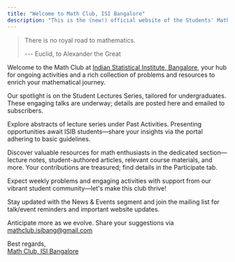 ```yaml
---
title: "Welcome to Math Club, ISI Bangalore"
description: "This is the (new!) official website of the Students' Math Club at Indian Statistical Institute, Bangalore."
---
```


> There is no royal road to mathematics.
>
> --- Euclid, to Alexander the Great

Welcome to the Math Club at [Indian Statistical Institute, Bangalore](https://www.isibang.ac.in/~statmath/), your hub for ongoing activities and a rich collection of problems and resources to enrich your mathematical journey.

Our spotlight is on the Student Lectures Series, tailored for undergraduates. These engaging talks are underway; details are posted here and emailed to subscribers.

Explore abstracts of lecture series under Past Activities. Presenting opportunities await ISIB students—share your insights via the portal adhering to basic guidelines.

Discover valuable resources for math enthusiasts in the dedicated section—lecture notes, student-authored articles, relevant course materials, and more. Your contributions are treasured; find details in the Participate tab.

Expect weekly problems and engaging activities with support from our vibrant student community—let's make this club thrive!

Stay updated with the News & Events segment and join the mailing list for talk/event reminders and important website updates.

Anticipate more as we evolve. Share your suggestions via mathclub.isibang@gmail.com

Best regards,  
[Math Club, ISI Bangalore](/)
